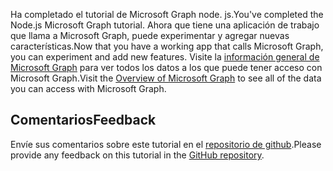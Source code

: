<!-- markdownlint-disable MD002 MD041 -->

<span data-ttu-id="84127-101">Ha completado el tutorial de Microsoft Graph node. js.</span><span class="sxs-lookup"><span data-stu-id="84127-101">You've completed the Node.js Microsoft Graph tutorial.</span></span> <span data-ttu-id="84127-102">Ahora que tiene una aplicación de trabajo que llama a Microsoft Graph, puede experimentar y agregar nuevas características.</span><span class="sxs-lookup"><span data-stu-id="84127-102">Now that you have a working app that calls Microsoft Graph, you can experiment and add new features.</span></span> <span data-ttu-id="84127-103">Visite la [información general de Microsoft Graph](/graph/overview) para ver todos los datos a los que puede tener acceso con Microsoft Graph.</span><span class="sxs-lookup"><span data-stu-id="84127-103">Visit the [Overview of Microsoft Graph](/graph/overview) to see all of the data you can access with Microsoft Graph.</span></span>

## <a name="feedback"></a><span data-ttu-id="84127-104">Comentarios</span><span class="sxs-lookup"><span data-stu-id="84127-104">Feedback</span></span>

<span data-ttu-id="84127-105">Envíe sus comentarios sobre este tutorial en el [repositorio de github](https://github.com/microsoftgraph/msgraph-training-nodeexpressapp).</span><span class="sxs-lookup"><span data-stu-id="84127-105">Please provide any feedback on this tutorial in the [GitHub repository](https://github.com/microsoftgraph/msgraph-training-nodeexpressapp).</span></span>
